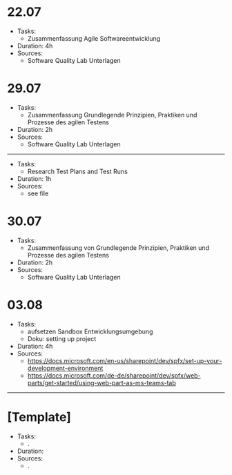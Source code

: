 # 22.07

* Tasks:
  * Zusammenfassung Agile Softwareentwicklung
* Duration: 4h
* Sources:
  * Software Quality Lab Unterlagen 

# 29.07

* Tasks:
  * Zusammenfassung Grundlegende Prinzipien, Praktiken und Prozesse des agilen Testens
* Duration: 2h
* Sources:
  * Software Quality Lab Unterlagen 
---
* Tasks:
  * Research Test Plans and Test Runs
* Duration: 1h
* Sources:
  * see file

# 30.07

* Tasks:
  * Zusammenfassung von Grundlegende Prinzipien, Praktiken und Prozesse des agilen Testens
* Duration: 2h
* Sources:
  * Software Quality Lab Unterlagen 
  
# 03.08

* Tasks: 
  * aufsetzen Sandbox Entwicklungsumgebung
  * Doku: setting up project
* Duration: 4h
* Sources: 
  * https://docs.microsoft.com/en-us/sharepoint/dev/spfx/set-up-your-development-environment
  * https://docs.microsoft.com/de-de/sharepoint/dev/spfx/web-parts/get-started/using-web-part-as-ms-teams-tab

---

# [Template]
* Tasks:
  * . 
* Duration:
* Sources:
  * .
